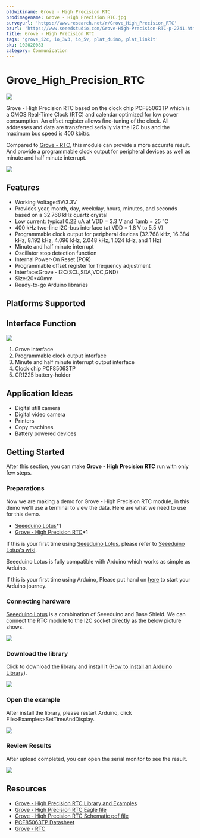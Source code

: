 ```yaml
---
oldwikiname: Grove - High Precision RTC
prodimagename: Grove - High Precision RTC.jpg
surveyurl: 'https://www.research.net/r/Grove_High_Precision_RTC'
bzurl: 'https://www.seeedstudio.com/Grove-High-Precision-RTC-p-2741.html'
title: Grove - High Precision RTC
tags: 'grove_i2c, io_3v3, io_5v, plat_duino, plat_linkit'
sku: 102020083
category: Communication
---
```


# Grove\_High\_Precision\_RTC

![](https://raw.githubusercontent.com/SeeedDocument/Grove-High_Precision_RTC/master/img/Grove-High_Precision_RTC.jpg)

Grove - High Precision RTC based on the clock chip PCF85063TP which is a CMOS Real-Time Clock \(RTC\) and calendar optimized for low power consumption. An offset register allows fine-tuning of the clock. All addresses and data are transferred serially via the I2C bus and the maximum bus speed is 400 kbit/s.

Compared to [Grove - RTC](https://www.seeedstudio.com/Grove-RTC-p-758.html), this module can provide a more accurate result. And provide a programmable clock output for peripheral devices as well as minute and half minute interrupt.

[![](https://github.com/SeeedDocument/Seeed-WiKi/raw/master/docs/images/300px-Get_One_Now_Banner-ragular.png)](https://www.seeedstudio.com/Grove-High-Precision-RTC-p-2741.html)

## Features

* Working Voltage:5V/3.3V
* Provides year, month, day, weekday, hours, minutes, and seconds based on a 32.768 kHz quartz crystal
* Low current: typical 0.22 uA at VDD = 3.3 V and Tamb = 25 ℃
* 400 kHz two-line I2C-bus interface \(at VDD = 1.8 V to 5.5 V\)
* Programmable clock output for peripheral devices \(32.768 kHz, 16.384 kHz, 8.192 kHz, 4.096 kHz, 2.048 kHz, 1.024 kHz, and 1 Hz\)
* Minute and half minute interrupt
* Oscillator stop detection function
* Internal Power-On Reset \(POR\)
* Programmable offset register for frequency adjustment
* Interface:Grove - I2C\(SCL,SDA,VCC,GND\)
* Size:20\*40mm
* Ready-to-go Arduino libraries

## Platforms Supported

## Interface Function

![](https://raw.githubusercontent.com/SeeedDocument/Grove-High_Precision_RTC/master/img/Interface.jpg)

1. Grove interface
2. Programmable clock output interface
3. Minute and half minute interrupt output interface
4. Clock chip PCF85063TP
5. CR1225 battery-holder

## Application Ideas

* Digital still camera
* Digital video camera
* Printers
* Copy machines
* Battery powered devices

## Getting Started

After this section, you can make **Grove - High Precision RTC** run with only few steps.

### Preparations

Now we are making a demo for Grove - High Precision RTC module, in this demo we'll use a terminal to view the data. Here are what we need to use for this demo.

* [Seeeduino Lotus](https://www.seeedstudio.com/Seeeduino-Lotus-ATMega328-Board-with-Grove-Interface-p-1942.html)\*1
* [Grove - High Precision RTC](https://www.seeedstudio.com/)\*1

If this is your first time using [Seeeduino Lotus](https://www.seeedstudio.com/Seeeduino-Lotus-ATMega328-Board-with-Grove-Interface-p-1942.html), please refer to [Seeeduino Lotus's wiki](http://www.seeedstudio.com/wiki/Seeeduino_Lotus_v1.0).

Seeeduino Lotus is fully compatible with Arduino which works as simple as Arduino.

If this is your first time using Arduino, Please put hand on [here](http://arduino.cc) to start your Arduino journey.

### Connecting hardware

[Seeeduino Lotus](https://www.seeedstudio.com/Seeeduino-Lotus-ATMega328-Board-with-Grove-Interface-p-1942.html) is a combination of Seeeduino and Base Shield. We can connect the RTC module to the I2C socket directly as the below picture shows.

![](https://raw.githubusercontent.com/SeeedDocument/Grove-High_Precision_RTC/master/img/connect.jpg)

### Download the library

Click to download the library and install it \([How to install an Arduino Library](http://wiki.seeed.cc/How_to_install_Arduino_Library/)\).

[![](https://raw.githubusercontent.com/SeeedDocument/Grove-High_Precision_RTC/master/img/library.png)](https://github.com/Seeed-Studio/Grove_High_Precision_RTC_PCF85063TP/archive/master.zip)

### Open the example

After install the library, please restart Arduino, click File&gt;Examples&gt;SetTimeAndDisplay.

![](https://raw.githubusercontent.com/SeeedDocument/Grove-High_Precision_RTC/master/img/demo2.jpg)

### Review Results

After upload completed, you can open the serial monitor to see the result.

![](https://raw.githubusercontent.com/SeeedDocument/Grove-High_Precision_RTC/master/img/result.jpg)

## Resources

* [Grove - High Precision RTC Library and Examples](https://github.com/Seeed-Studio/Grove_High_Precision_RTC_PCF85063TP)
* [Grove - High Precision RTC Eagle file](https://github.com/SeeedDocument/Grove-High_Precision_RTC/blob/master/res/sch_eagle.zip)
* [Grove - High Precision RTC Schematic pdf file](https://github.com/SeeedDocument/Grove-High_Precision_RTC/blob/master/res/sch_pdf.pdf)
* [PCF85063TP Datasheet](https://github.com/SeeedDocument/Grove-High_Precision_RTC/blob/master/res/PCF85063TP.pdf)
* [Grove - RTC](https://www.seeedstudio.com/Grove-RTC-p-758.html)

